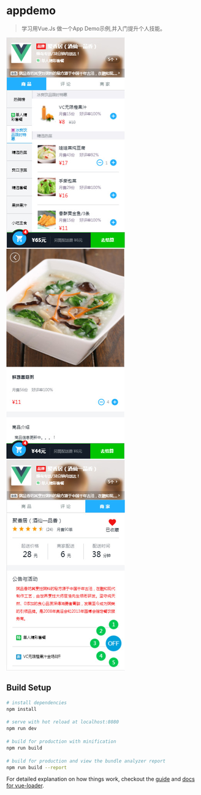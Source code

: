 # appdemo

> 学习用Vue.Js 做一个App Demo示例,并入门提升个人技能。

![image](https://github.com/MuGuiLin/WmApp/blob/master/src/assets/2017-08-23_001417.jpg?raw=true)![image](https://github.com/MuGuiLin/WmApp/blob/master/src/assets/2017-08-23_003103.jpg?raw=true)![image](https://github.com/MuGuiLin/WmApp/blob/master/src/assets/2017-08-23_002959.jpg?raw=true)

## Build Setup

``` bash
# install dependencies
npm install

# serve with hot reload at localhost:8080
npm run dev

# build for production with minification
npm run build

# build for production and view the bundle analyzer report
npm run build --report
```

For detailed explanation on how things work, checkout the [guide](http://vuejs-templates.github.io/webpack/) and [docs for vue-loader](http://vuejs.github.io/vue-loader).
